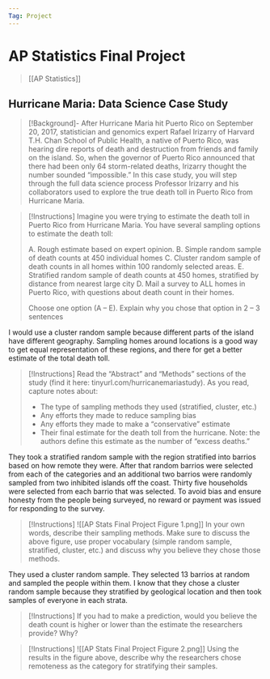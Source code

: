 ```yaml
---
Tag: Project
---
```

# AP Statistics Final Project
>[[AP Statistics]]
## Hurricane Maria: Data Science Case Study
> [!Background]-
> After Hurricane Maria hit Puerto Rico on September 20, 2017, statistician and genomics expert Rafael Irizarry of Harvard T.H. Chan School of Public Health, a native of Puerto Rico, was hearing dire reports of death and destruction from friends and family on the island. So, when the governor of Puerto Rico announced that there had been only 64 storm-related deaths, Irizarry thought the number sounded “impossible.” In this case study, you will step through the full data science process Professor Irizarry and his collaborators used to explore the true death toll in Puerto Rico from Hurricane Maria.

>[!Instructions]
>Imagine you were trying to estimate the death toll in Puerto Rico from Hurricane Maria. You have several sampling options to estimate the death toll:
>
>A.  Rough estimate based on expert opinion.
>B.  Simple random sample of death counts at 450 individual homes
>C. Cluster random sample of death counts in all homes within 100 randomly selected areas.
>E. Stratified random sample of death counts at 450 homes, stratified by distance from nearest large city
>D. Mail a survey to ALL homes in Puerto Rico, with questions about death count in their homes.
>
>Choose one option (A – E). Explain why you chose that option in 2 – 3 sentences

I would use a cluster random sample because different parts of the island have different geography. Sampling homes around locations is a good way to get equal representation of these regions, and there for get a better estimate of the total death toll.

>[!Instructions]
>Read the “Abstract” and “Methods” sections of the study (find it here: tinyurl.com/hurricanemariastudy). As you read, capture notes about:
>- The type of sampling methods they used (stratified, cluster, etc.)
>- Any efforts they made to reduce sampling bias
>- Any efforts they made to make a “conservative” estimate
>- Their final estimate for the death toll from the hurricane. Note: the authors define this estimate as the number of “excess deaths.”

They took a stratified random sample with the region stratified into barrios based on how remote they were. After that random barrios were selected from each of the categories and an additional two barrios were randomly sampled from two inhibited islands off the coast. Thirty five households were selected from each barrio that was selected. To avoid bias and ensure honesty from the people being surveyed, no reward or payment was issued for responding to the survey. 

> [!Instructions]
> ![[AP Stats Final Project Figure 1.png]]
> In your own words, describe their sampling methods. Make sure to discuss the above figure, use proper vocabulary (simple random sample, stratified, cluster, etc.) and discuss why you believe they chose those methods.

They used a cluster random sample. They selected 13 barrios at random and sampled the people within them. I know that they chose a cluster random sample because they stratified by geological location and then took samples of everyone in each strata.
> [!Instructions]
> If you had to make a prediction, would you believe the death count is higher or lower than the estimate the researchers provide? Why?


> [!Instructions]
> ![[AP Stats Final Project Figure 2.png]]
> Using the results in the figure above, describe why the researchers chose remoteness as the category for stratifying their samples.